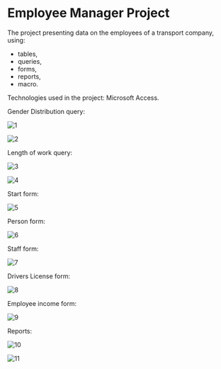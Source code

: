 # Employee Manager Project

The project presenting data on the employees of a transport company, using:
- tables,
- queries,
- forms,
- reports,
- macro.

Technologies used in the project: Microsoft Access.

Gender Distribution query:

![1](https://github.com/weronikaabednarz/Employee-Manager/blob/main/images/GenderDistribution.jpg)

![2](https://github.com/weronikaabednarz/Employee-Manager/blob/main/images/GenderDistribution2.jpg)

Length of work query:

![3](https://github.com/weronikaabednarz/Employee-Manager/blob/main/images/LengthOfWork.jpg)

![4](https://github.com/weronikaabednarz/Employee-Manager/blob/main/images/LengthOfWork2.jpg)

Start form:

![5](https://github.com/weronikaabednarz/Employee-Manager/blob/main/images/formStart.jpg)

Person form:

![6](https://github.com/weronikaabednarz/Employee-Manager/blob/main/images/formPerson.jpg)

Staff form:

![7](https://github.com/weronikaabednarz/Employee-Manager/blob/main/images/formStaff.jpg)

Drivers License form:

![8](https://github.com/weronikaabednarz/Employee-Manager/blob/main/images/formDriversLicense.jpg)

Employee income form:

![9](https://github.com/weronikaabednarz/Employee-Manager/blob/main/images/formIncome.jpg)

Reports:

![10](https://github.com/weronikaabednarz/Employee-Manager/blob/main/images/report.jpg)

![11](https://github.com/weronikaabednarz/Employee-Manager/blob/main/images/report2.jpg)
